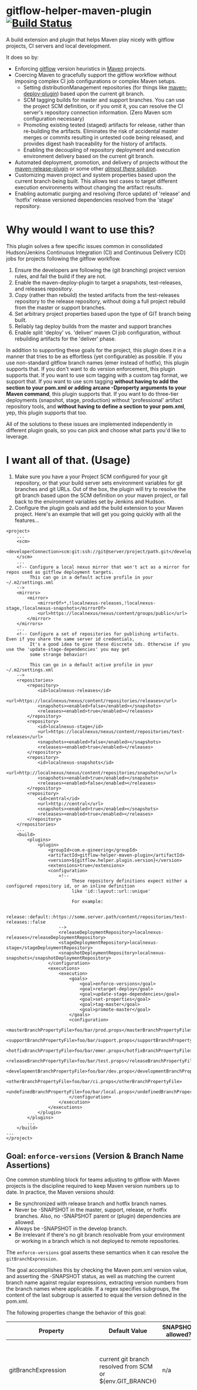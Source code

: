 # gitflow-helper-maven-plugin [![Build Status](https://travis-ci.org/egineering-llc/gitflow-helper-maven-plugin.svg?branch=master)](https://travis-ci.org/egineering-llc/gitflow-helper-maven-plugin)

A build extension and plugin that helps Maven play nicely with gitflow projects, CI servers and local development.

It does so by:

 * Enforcing [gitflow](http://nvie.com/posts/a-successful-git-branching-model/) version heuristics in [Maven](http://maven.apache.org/) projects.
 * Coercing Maven to gracefully support the gitflow workflow without imposing complex CI job configurations or complex Maven setups.
    * Setting distributionManagement repositories (for things like [maven-deploy-plugin](https://maven.apache.org/plugins/maven-deploy-plugin/)) based upon the current git branch.
    * SCM tagging builds for master and support branches. You can use the project SCM definition, or if you omit it, you can resolve the CI server's repository connection information. (Zero Maven scm configuration necessary)
    * Promoting existing tested (staged) artifacts for release, rather than re-building the artifacts. Eliminates the risk of accidental master merges or commits resulting in untested code being released, and provides digest hash traceability for the history of artifacts.
    * Enabling the decoupling of repository deployment and execution environment delivery based on the current git branch.
 * Automated deployment, promotion, and delivery of projects without the [maven-release-plugin](http://maven.apache.org/maven-release/maven-release-plugin/) or some other [*almost there* solution](https://axelfontaine.com/blog/final-nail.html).
 * Customizing maven project and system properties based upon the current branch being built. This allows test cases to target different execution environments without changing the artifact results.
 * Enabling automatic purging and resolving (force update) of 'release' and 'hotfix' release versioned dependencies resolved from the 'stage' repository.

# Why would I want to use this?

This plugin solves a few specific issues common in consolidated Hudson/Jenkins Continuous Integration (CI) and Continuous Delivery (CD) jobs for projects following the gitflow workflow.

 1. Ensure the developers are following the (git branching) project version rules, and fail the build if they are not.
 2. Enable the maven-deploy-plugin to target a snapshots, test-releases, and releases repository.
 3. _Copy_ (rather than rebuild) the tested artifacts from the test-releases repository to the release repository, without doing a full project rebuild from the master or support branches.
 4. Set arbitrary project properties based upon the type of GIT branch being built. 
 5. Reliably tag deploy builds from the master and support branches
 6. Enable split 'deploy' vs. 'deliver' maven CI job configuration, without rebuilding artifacts for the 'deliver' phase.
 
In addition to supporting these goals for the project, this plugin does it in a manner that tries to be as effortless (yet configurable) as possible.
If you use non-standard gitflow branch names (emer instead of hotfix), this plugin supports that. If you don't want to do version enforcement, this plugin supports that. 
If you want to use scm tagging with a custom tag format, we support that. If you want to use scm tagging **without having to add the <scm> section to your pom.xml or adding arcane -Dproperty arguments to your Maven command**, this plugin supports that. 
If you want to do three-tier deployments (snapshot, stage, production) without 'professional' artifact repository tools, and **without having to define a <distributionManagement> section to your pom.xml**, yep, this plugin supports that too.

All of the solutions to these issues are implemented independently in different plugin goals, so you can pick and choose what parts you'd like to leverage.
 
# I want all of that. (Usage)

 1. Make sure you have a your Project SCM configured for your git repository, or that your build server sets environment variables for git branches and git URLs.
    Out of the box, the plugin will try to resolve the git branch based upon the SCM definition on your maven project, or fall back to the environment variables set by Jenkins and Hudson.
 2. Configure the plugin goals and add the build extension to your Maven project. Here's an example that will get you going quickly with all the features...

```
<project>
    ...
    <scm>
        <developerConnection>scm:git:ssh://git@server/project/path.git</developerConnection>
    </scm>
    ...
    <!-- Configure a local nexus mirror that won't act as a mirror for repos used as gitflow deployment targets. 
         This can go in a default active profile in your ~/.m2/settings.xml
    -->
    <mirrors>
        <mirror>
            <mirrorOf>*,!localnexus-releases,!localnexus-stage,!localnexus-snapshots</mirrorOf>
            <url>https://localnexus/nexus/content/groups/public</url>
        </mirror>
    </mirrors>
    ...
    <!-- Configure a set of repositories for publishing artifacts. Even if you share the same server id credentials,
         It's a good idea to give these discrete ids. Otherwise if you use the 'update-stage-dependencies' you may get 
         some strange behavior!
         
         This can go in a default active profile in your ~/.m2/settings.xml
    -->
    <repositories>
        <repository>
            <id>localnexus-releases</id>
            <url>https://localnexus/nexus/content/repositories/releases</url>
            <snapshots><enabled>false</enabled></snapshots>
            <releases><enabled>true</enabled></releases>
        </repository>
        <repository>
            <id>localnexus-stage</id>
            <url>https://localnexus/nexus/content/repositories/test-releases</url>
            <snapshots><enabled>false</enabled></snapshots>
            <releases><enabled>true</enabled></releases>
        </repository>
        <repository>
            <id>localnexus-snapshots</id>
            <url>http://localnexus/nexus/content/repositories/snapshots</url>
            <snapshots><enabled>true</enabled></snapshots>
            <releases><enabled>false</enabled></releases>
        </repository>
        <repository>
            <id>central</id>
            <url>http://central</url>
            <snapshots><enabled>true</enabled></snapshots>
            <releases><enabled>true</enabled></releases>
        </repository>
    </repositories>    
    ...
    <build>
        <plugins>
            <plugin>
                <groupId>com.e-gineering</groupId>
                <artifactId>gitflow-helper-maven-plugin</artifactId>
                <version>${gitflow.helper.plugin.version}</version>
                <extensions>true</extensions>
                <configuration>
                    <!--
                         These repository definitions expect either a configured repository id, or an inline definition
                         like 'id::layout::url::unique'
                         
                         For example:
                         
                         release::default::https://some.server.path/content/repositories/test-releases::false
                    -->
                    <releaseDeploymentRepository>localnexus-releases</releaseDeploymentRepository>
                    <stageDeploymentRepository>localnexus-stage</stageDeploymentRepository>
                    <snapshotDeploymentRepository>localnexus-snapshots</snapshotDeploymentRepository>
                </configuration>
                <executions>
                    <execution>
                        <goals>
                            <goal>enforce-versions</goal>
                            <goal>retarget-deploy</goal>
                            <goal>update-stage-dependencies</goal>
                            <goal>set-properties</goal>
                            <goal>tag-master</goal>
                            <goal>promote-master</goal>
                        </goals>
                        <configuration>
                            <masterBranchPropertyFile>foo/bar/prod.props</masterBranchPropertyFile>
                            <supportBranchPropertyFile>foo/bar/support.props</supportBranchPropertyFile>
                            <hotfixBranchPropertyFile>foo/bar/emer.props</hotfixBranchPropertyFile>
                            <releaseBranchPropertyFile>foo/bar/test.props</releaseBranchPropertyFile>
                            <developmentBranchPropertyFile>foo/bar/dev.props</developmentBranchPropertyFile>
                            <otherBranchPropertyFile>foo/bar/ci.props</otherBranchPropertyFile>
                            <undefinedBranchPropertyFile>foo/bar/local.props</undefinedBranchPropertyFile>
                        </configuration>
                    </execution>
                </executions>
            </plugin>
        </plugins>
        ...
    </build>
...
</project>
```

## Goal: `enforce-versions` (Version & Branch Name Assertions)

One common stumbling block for teams adjusting to gitflow with Maven projects is the discipline required to keep Maven version numbers up to date.
In practice, the Maven versions should:
 
 * Be synchronized with release branch and hotfix branch names.
 * Never be -SNAPSHOT in the master, support, release, or hotfix branches. Also, no -SNAPSHOT parent or (plugin) dependencies are allowed.
 * Always be -SNAPSHOT in the develop branch.
 * Be irrelevant if there's no git branch resolvable from your environment or working in a branch which is not deployed to remote repositories.

The `enforce-versions` goal asserts these semantics when it can resolve the `gitBranchExpression`.

The goal accomplishes this by checking the Maven pom.xml version value, and asserting the -SNAPSHOT status, as well as matching the current branch name
against regular expressions, extracting version numbers from the branch names where applicable. If a regex specifies subgroups, the content of the 
last subgroup is asserted to equal the version defined in the pom.xml.

The following properties change the behavior of this goal:

| Property             | Default Value | SNAPSHOT allowed? | Description |
| -------------------- | ------------- | --------------------------- | ----------- |
| gitBranchExpression  | current git branch resolved from SCM or ${env.GIT_BRANCH} | n/a | Maven property expression to resolve in order to determine the current git branch |
| deploySnapshotTypeBranches  | `false` | n/a | When `true`, the POM version should end with the feature branch name and -SNAPSHOT, e.g. `1.0.0-myfeature-SNAPSHOT`. This prevents a feature branch snapshot from "overwriting" a snapshot from the develop branch. |
| enforceNonSnapshots | `true` | n/a | When `true`, enforce the requirement that none of the following may contain a -SNAPSHOT: the POM version, any parent, or any (plugin) dependencies. |
| releaseBranchMatchType  | `equals` | n/a | When `equals`, the POM version should be identical to the branch name for release and hotfix branches (e.g. POM version should be `1.0.0` for branch `release/1.0.0`). When `startsWith`, POM version should start with the name branch (e.g. POM version could be `1.0.1` for branch `release/1.0`. When using the `update-stage-dependencies` mojo, set to `equals`, otherwise set to `startsWith`. |
| masterBranchPattern  | (origin/)?master | No | Regex. When matched, signals the master branch is being built. |
| supportBranchPattern | (origin/)?support/(.*) | No | Regex. When matches, signals a support branch (long term master-equivalent for older release) being built. Last subgroup, if present, must be start of the Maven project version. |
| releaseBranchPattern | (origin/)?release/(.*) | No | Regex. When matched, signals a release branch being built. Last subgroup, if present, must match the Maven project version. |
| hotfixBranchPattern  | (origin/)?hotfix/(.*) | No | Regex. When matched, signals a hotfix branch is being built. Last subgroup, if present, must match the Maven project version. |
| developmentBranchPattern | (origin/)?develop | Yes | Regex. When matched, signals a development branch is being built. Note the lack of a subgroup. |


## Goal: `retarget-deploy` (Branch Specific Deploy Targets & Staging)

One of the challenges of building a good CI/CD job for Maven environments is the lack of a 'staging' repository baked into Maven.
The maven-release-plugin does introduce a concept of a staging repository, but the imposed workflow from the release plugin is incompatible with CI 
jobs and the gitflow model.

For projects being managed with the gitflow workflow model, release and hotfix branches should be deployed to a stage repository, where artifacts can
be tested and validated prior to being deployed to the release repository.

The `retarget-deploy` goal sets the snapshot and release repository based upon the resolved value of the `gitBranchExpression`. Subsequent 
plugins in the build process (deploy, site-deploy, etc.) will use the repositories set by the `retarget-deploy` goal.

| Property | Default Value | Description | 
| -------- | ------------- | ----------- |
| gitBranchExpression  | current git branch resolved from SCM or ${env.GIT_BRANCH} | Maven property expression to resolve in order to determine the current git branch |
| releaseDeploymentRepository | n/a | The repository to use for releases. (Builds with a GIT_BRANCH matching `masterBranchPattern` or `supportBranchPattern`) |
| stageDeploymentRepository | n/a | The repository to use for staging. (Builds with a GIT_BRANCH matching `releaseBranchPattern` or `hotfixBranchPattern`) | 
| snapshotDeploymentRepository | n/a | The repository to use for snapshots. (Builds matching `developmentBranchPattern`) |


**The repository properties should follow the following format**, `id::layout::url::uniqueVersion`.

When using this plugin, the `<distributionManagement>` repository definitions can be completely removed from your pom.xml 
The following configuration block:

        <distributionManagement>
            <snapshotRepository>
                <id>snapshots</id>
                <layout>default</layout>
                <url>https://some.server.path/content/repositories/snapshots</url>
                <uniqueVersion>true</uniqueVersion>
            </snapshotRepository>
            <repository>
                <id>releases</id>
                <layout>default</layout>
                <url>https://some.server.path/content/repositories/releases</url>
                <uniqueVersion>false</uniqueVersion>
            </repository>
        </distributionManagement>
        
Can be replaced with the following plugin configuration, which also introduces the stage repository.

    <project...>
    ...
    <build>
        <plugins>
            <plugin>
                <groupId>com.e-gineering</groupId>
                <artifactId>gitflow-helper-maven-plugin</artifactId>
                <version>${gitflow.helper.plugin.version}</version>
                <configuration>
                    <releaseDeploymentRepository>releases::default::https://some.server.path/content/repositories/releases::false</releaseDeploymentRepository>
                    <stageDeploymentRepository>stage::default::https://some.server.path/content/repositories/stage::false</stageDeploymentRepository>
                    <snapshotDeploymentRepository>snapshots::default::https://some.server.path/content/repositories/snapshots::true</snapshotDeploymentRepository>
                </configuration>
                <executions>
                    <execution>
                        <goals>
                            <goal>retarget-deploy</goal>
                        </goals>
                    </execution>
                </executions>
            </plugin>
        </plugins>
        ...
    </build>


## Goal: `set-properties` (Dynamically Set Maven Project / System Properties)

Some situations with automated testing (and integration testing in particular) demand changing configuration properties 
based upon the branch type being built. This is a common necessity when configuring automated DB refactorings as part of
a build, or needing to setup / configure datasources for automated tests to run against.

The `set-properties` goal allows for setting project (or system) properties, dynamically based on the detected git
branch being built. Properties can be specified as a Properties collection in plugin configuration, or can be loaded
from a property file during the build. Both property key names and property values will have placeholders resolved.

Multiple executions can be configured, and each execution can target different scopes (system or project), and can load
properties from files with an assigned keyPrefix, letting you name-space properties from execution ids.


## Goal: `update-stage-dependencies` (Force update of dependency staged Releases)

The maven `-U` command line switch does a fine job of updating SNAPSHOT versions from snapshot repositories, there is no
built-in way to force maven to re-resolve non-snapshot release versions. This goal addresses that shortcoming in a fairly
straight-forward manner. Any release version dependency of the project which was provided to the local repository by a
remote repository with the same ID as the `<stageDeploymentRepository>`, will be purged from the local repository and
re-resolved (so you get the latest version from either the stage repository, or your release repository).

It is **very important** if you're using this goal, that the **`stageDeploymentReposity` have a unique repository/server id**.
If you use the same ID for release, snapshot, and stage, every time you exeucte this goal, every release version
dependency will be purged and re-resolved.

If you have a local build / install of a release version, this goal will currently not update that package, by design.
You will need to manually remove your local build (or have a newer version resolve from a remote) before this goal will
purge it.

# Goal: `tag-master` ("Automagic" Tagging for Master Branch Releases)

In a gitflow environment, a commit to a master branch should trigger a job to build on the master branch, which would result in the release being tagged if successful.
 
The `tag-master` goal invokes the SCM manager to tag the source repository when `gitBranchExpression` resolves to a value matching the `masterBranchPattern` or
`supportBranchPattern` regular expressions. To determine the SCM URL to use, the plugin looks for a `developerConnection` or `connection` information in an SCM block
 and if not found the `gitURLExpression` is evaluated at run-time. 
The default expression, `${env.GIT_URL}`, is one that is commonly provided by Jenkins & Hudson. 

The following properties can be configured for this goal:

| Property             | Default Value | Description |
| -------------------- | ------------- | ----------- |
| gitBranchExpression  | current git branch resolved from SCM or ${env.GIT_BRANCH} | Maven property expression to resolve in order to determine the current git branch |
| gitURLExpression     | current git branch resolved from SCM or ${env.GIT_URL} | Maven property expression to resolve for the GIT URL connection to use. |
| masterBranchPattern  | (origin/)?master | Regex. When matched against the resolved value of `gitBranchExpression` this plugin tags the SCM using the `gitURLExpression` to resolve the git URL to use. |
| supportBranchPattern | (origin/)?support/(.*) | Regex. When matches against the resolved value of `gitBranchExpression` this plugin tags the SCM using the `gitURLExpression` to resolve the git URL to use. | 
| tag                  | ${project.version} | An expression to use for the SCM tag. |


## Goal: `promote-master` and the Build Extension. (Copy Staged Artifacts to Releases)

With gitflow, a new version of a product is prepared in the `release/.*` and `hotfix/.*` branches of the project.
These artifacts are put through their paces and validated before the merge back into the master branch or a support branch.

In a traditional CI approach, the merge to master triggers a build, which gets deployed to a releases repository, and perhaps deployed to an execution 
environment. This approach has the consequence of deployed artifacts in the release repository having never been tested in a stage or test environment.
Sure, you've tested the branch, but the actual artifact from the stage repository is what you *really* want to have deployed to the release repository.

If stage artifacts are copied into the releases repository when a master (or support branch) commit occurs (ex: the merge from release/2.3.4.5 into master) then the 
artifacts will have the same SHA and MD5 hash, and you'd have full trace-ability for the lifecycle of the artifacts. You'd also have the added benefit 
of achieving the ideal situation for gitflow deployment, where releases originate from the branches created for them, and code is **never deployed  
directly from master**. Rather, master is really only used for tracking releases and branching to support production issues.

To accomplish this the `promote-master` goal and a Maven build extension work together.

With the build extension added to your project, any build where the `gitBranchExpression` matches the `masterBranchPattern` or `supportBranchPattern` will have it's
build lifecycle (plugins, goals, etc) altered. Any plugin other than the gitflow-helper-maven-plugin, the maven-deploy-plugin, or plugins with goals
 explicitly referenced on the command line will be ignored (removed from the project reactor). 
This allows us to enforce the ideal that code should never be built in the master branch.

The `promote-master` goal executes when the `gitBranchExpression` resolves to a value matching the `masterBranchPattern` or `supportBranchPattern` regular expression.
 
This goal resolves (and downloads) the artifacts matching the current `${project.version}` from the stage repository, then attaches them to the 
current project in the Maven build. This lets later plugins in the lifecycle (like the deploy plugin, which the extension won't remove) make use of 
artifacts provided from the stage repository when it uploads to the releases repository. Effectively, this makes a build in master (or support) copy the artifacts from 
the stage repository to the releases repository.


## Goal: `attach-deployed` (Deliver already Deployed artifacts)

In some cases it is not advantageous to have instantaneous delivery of deployed artifacts into execution environments.
The Maven lifecycle has no concept of this. The manner in which traditional 'deploy' (really, delivery) plugins deliver 
new artifacts to execution environments overlaps with the 'deploy' to a binary artifact repository. The overlap of these
two operations into a single Maven lifecycle phase represents a conflict of interest when attempting to deliver already
deployed artifacts without re-building the artifacts at the time of delivery. Within the context of auditing deployed 
artifact provenance, this is a 'bad thing'.

The `attach-deployed` goal will execute a clean, resolve previously built artifacts appropriate for the git branch 
being built, attach the artifacts to the project, and place them in the `/target` directory as part of the Maven
package phase.

The following table describes the git branch expression -> repository used for resolving prebuilt artifact mapping.
 
| Git Branch Expression | Source Repository for re-attachment |
| --------------------- | ---------- |
| masterBranchPattern   | release    |
| supportBranchPattern  | release    |
| releaseBranchPattern  | stage      |
| hotfixBranchPattern   | stage      |
| developmentBranchPattern | snapshots | 
| All Others            | local      |
 
As an example, assume you have two CI jobs. 

 * One which builds and deploys (to an artifact repository) the project for each commit.
 * Another which is manually triggered, takes a branch as a user-input parameter, and delivers that branch to the proper
   execution environment.
   
 The first job would likely run the following maven goals:
    `mvn clean deploy`
    
 The second job could then run these maven goals:
    `mvn gitflow-helper:attach-deploy jboss-as:deploy-only`
    
The effect would be that the first job builds, and pushes binaries to the proper artifact repository.
The second job would have a clean workspace, with the proper version of the project defined by the pom.xml in the branch
it's building. The attach-deploy will 'clean' the maven project, then download the binary artifacts from the repository
that the first build deployed into. Once they're attached to the project, the `jboss-as:deploy-only` goal will deliver
the artifacts built by the first job into a jboss application server.

# Resolving the Git branch name
As stated before, the plugin determines what to do by resolving the Git branch name.

 * The first try is a `git symbolic-ref HEAD` to check the local branch name. If it's found, that's the branch name that's used.
 * If the `symbolic-ref` fails then it's probably due to a detached HEAD. This typically happens on Jenkins, when it simply checks out the commit hash that was just pushed.
   Or, it's because of a developer doing a `git checkout origin/feature/x`, e.g. when doing a code review and no local branch is required.
   In such a case:
    * The plugin will first resolve the HEAD to a commit using `git rev-parse HEAD`.
    * Next, it will do a `git show-ref` to check which (local/remote) branches point to the commit.
    * If it can resolve the commit to a single branch type (e.g. develop or master) then that's the branch name that's used.
 * If all of the above fails, `${env.GIT_BRANCH}` is tried.
